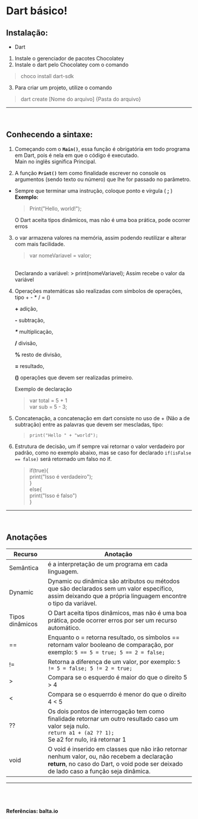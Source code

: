# **Dart básico!**

## **Instalação**: 

- Dart
1. Instale o gerenciador de pacotes Chocolatey
2. Instale o dart pelo Chocolatey com o comando
> choco install dart-sdk
3. Para criar um projeto, utilize o comando
> dart create [Nome do arquivo] {Pasta do arquivo}


-----------------------------------------------

<br/>

## **Conhecendo a sintaxe**:

1. Começando com o **`Main()`**, essa função é obrigatória em todo programa em Dart, pois é nela em que o código é executado.<br/>
Main no inglês significa Principal.

2. A função **`Print()`** tem como finalidade escrever no console os argumentos (sendo texto ou número) que lhe for passado no parâmetro.

* Sempre que terminar uma instrução, coloque ponto e vírgula ( **;** ) <br/> **Exemplo:**
    > Print("Hello, world!");


    O Dart aceita tipos dinâmicos, mas não é uma boa prática, pode ocorrer erros

3. o var armazena valores na memória, assim podendo reutilizar e alterar com mais facilidade.
    > var nomeVariavel = valor;

    <br/>
    Declarando a variável:
    > print(nomeVariavel); Assim recebe o valor da variável

4. Operações matemáticas são realizadas com símbolos de operações, tipo + - * / = ()<br/>

    **+** adição,

    **-** subtração,

    **_*_** multiplicação,

    **/** divisão,

    **%** resto de divisão,

    **=** resultado,

    **()** operações que devem ser realizadas primeiro.

    Exemplo de declaração
    >var total = 5 + 1<br/>var sub = 5 - 3;

5. Concatenação, a concatenação em dart consiste no uso de + (Não a de subtração) entre as palavras que devem ser mescladas, tipo:
    > ``print("Hello " + "world");``

6. Estrutura de decisão, um if sempre vai retornar o valor verdadeiro por padrão, como no exemplo abaixo, mas se caso for declarado ``if(isFalse == false)`` será retornado um falso no if.
    >if(true){<br/>
    >    print("Isso é verdadeiro");<br/>
    >}<br/>
    >else{<br/>
    >    print("Isso é falso")<br/>
    >}

------------------------------------------------

<br/>

## Anotações

| Recurso | Anotação |
| --- | --- |
| Semântica | é a interpretação de um programa em cada linguagem. |
| Dynamic | Dynamic ou dinâmica são atributos ou métodos que são declarados sem um valor específico, assim deixando que a própria linguagem encontre o tipo da variável. |
| Tipos dinâmicos | O Dart aceita tipos dinâmicos, mas não é uma boa prática, pode ocorrer erros por ser um recurso automático. |
| == | Enquanto o = retorna resultado, os símbolos == retornam valor booleano de comparação, por exemplo: ``5 == 5 = true; 5 == 2 = false; `` |
| != | Retorna a diferença de um valor, por exemplo: ``5 != 5 = false; 5 != 2 = true; ``|
| > | Compara se o esquerdo é maior do que o direito 5 > 4 |
| < | Compara se o esquerrdo é menor do que o direito 4 < 5|
| ?? | Os dois pontos de interrogação tem como finalidade retornar um outro resultado caso um valor seja nulo. <br/>`return a1 + (a2 ?? 1);` <br/>Se a2 for nulo, irá retornar 1 |
| void | O void é inserido em classes que não irão retornar nenhum valor, ou, não recebem a declaração **return**, no caso do Dart, o void pode ser deixado de lado caso a função seja dinâmica. |

____________________________________________
<br/><br/>

#### Referências: balta.io